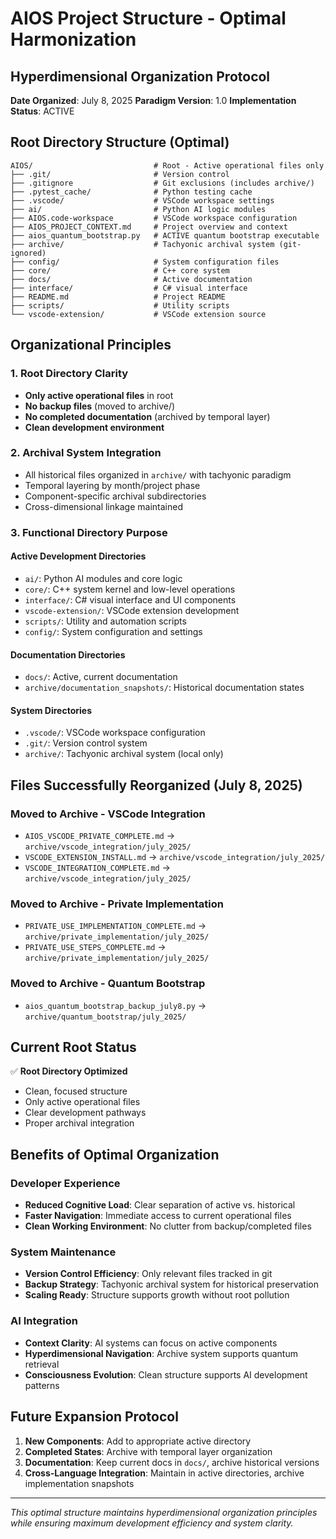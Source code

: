 # AIOS Project Structure - Optimal Harmonization
## Hyperdimensional Organization Protocol

**Date Organized**: July 8, 2025
**Paradigm Version**: 1.0
**Implementation Status**: ACTIVE

## Root Directory Structure (Optimal)

```
AIOS/                           # Root - Active operational files only
├── .git/                       # Version control
├── .gitignore                  # Git exclusions (includes archive/)
├── .pytest_cache/              # Python testing cache
├── .vscode/                    # VSCode workspace settings
├── ai/                         # Python AI logic modules
├── AIOS.code-workspace         # VSCode workspace configuration
├── AIOS_PROJECT_CONTEXT.md     # Project overview and context
├── aios_quantum_bootstrap.py   # ACTIVE quantum bootstrap executable
├── archive/                    # Tachyonic archival system (git-ignored)
├── config/                     # System configuration files
├── core/                       # C++ core system
├── docs/                       # Active documentation
├── interface/                  # C# visual interface
├── README.md                   # Project README
├── scripts/                    # Utility scripts
└── vscode-extension/           # VSCode extension source
```

## Organizational Principles

### 1. **Root Directory Clarity**
- **Only active operational files** in root
- **No backup files** (moved to archive/)
- **No completed documentation** (archived by temporal layer)
- **Clean development environment**

### 2. **Archival System Integration**
- All historical files organized in `archive/` with tachyonic paradigm
- Temporal layering by month/project phase
- Component-specific archival subdirectories
- Cross-dimensional linkage maintained

### 3. **Functional Directory Purpose**

#### **Active Development Directories**
- `ai/`: Python AI modules and core logic
- `core/`: C++ system kernel and low-level operations
- `interface/`: C# visual interface and UI components
- `vscode-extension/`: VSCode extension development
- `scripts/`: Utility and automation scripts
- `config/`: System configuration and settings

#### **Documentation Directories**
- `docs/`: Active, current documentation
- `archive/documentation_snapshots/`: Historical documentation states

#### **System Directories**
- `.vscode/`: VSCode workspace configuration
- `.git/`: Version control system
- `archive/`: Tachyonic archival system (local only)

## Files Successfully Reorganized (July 8, 2025)

### **Moved to Archive - VSCode Integration**
- `AIOS_VSCODE_PRIVATE_COMPLETE.md` → `archive/vscode_integration/july_2025/`
- `VSCODE_EXTENSION_INSTALL.md` → `archive/vscode_integration/july_2025/`
- `VSCODE_INTEGRATION_COMPLETE.md` → `archive/vscode_integration/july_2025/`

### **Moved to Archive - Private Implementation**
- `PRIVATE_USE_IMPLEMENTATION_COMPLETE.md` → `archive/private_implementation/july_2025/`
- `PRIVATE_USE_STEPS_COMPLETE.md` → `archive/private_implementation/july_2025/`

### **Moved to Archive - Quantum Bootstrap**
- `aios_quantum_bootstrap_backup_july8.py` → `archive/quantum_bootstrap/july_2025/`

## Current Root Status
✅ **Root Directory Optimized**
- Clean, focused structure
- Only active operational files
- Clear development pathways
- Proper archival integration

## Benefits of Optimal Organization

### **Developer Experience**
- **Reduced Cognitive Load**: Clear separation of active vs. historical
- **Faster Navigation**: Immediate access to current operational files
- **Clean Working Environment**: No clutter from backup/completed files

### **System Maintenance**
- **Version Control Efficiency**: Only relevant files tracked in git
- **Backup Strategy**: Tachyonic archival system for historical preservation
- **Scaling Ready**: Structure supports growth without root pollution

### **AI Integration**
- **Context Clarity**: AI systems can focus on active components
- **Hyperdimensional Navigation**: Archive system supports quantum retrieval
- **Consciousness Evolution**: Clean structure supports AI development patterns

## Future Expansion Protocol

1. **New Components**: Add to appropriate active directory
2. **Completed States**: Archive with temporal layer organization
3. **Documentation**: Keep current docs in `docs/`, archive historical versions
4. **Cross-Language Integration**: Maintain in active directories, archive implementation snapshots

---
*This optimal structure maintains hyperdimensional organization principles while ensuring maximum development efficiency and system clarity.*
